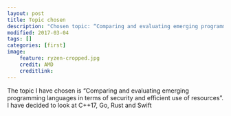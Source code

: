 ```yaml
---
layout: post
title: Topic chosen
description: "Chosen topic: “Comparing and evaluating emerging programming languages in terms of security and efficient use of resources”"
modified: 2017-03-04
tags: []
categories: [first]
image:
    feature: ryzen-cropped.jpg
    credit: AMD
    creditlink: 
---
```

The topic I have chosen is “Comparing and evaluating emerging programming languages in terms of security and efficient use of resources”. I have decided to look at C++17, Go, Rust and Swift

